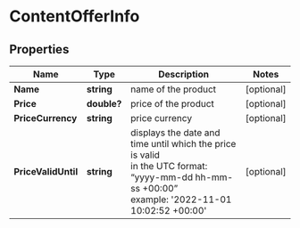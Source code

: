 # ContentOfferInfo


## Properties

| Name | Type | Description | Notes |
|------------ | ------------- | ------------- | -------------|
**Name** | **string** | name of the product |[optional]|
**Price** | **double?** | price of the product |[optional]|
**PriceCurrency** | **string** | price currency |[optional]|
**PriceValidUntil** | **string** | displays the date and time until which the price is valid<br>in the UTC format: “yyyy-mm-dd hh-mm-ss +00:00”<br>example: '2022-11-01 10:02:52 +00:00' |[optional]|